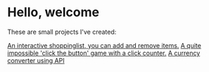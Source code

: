 # Hello, welcome
These are small projects I've created:

[An interactive shoppinglist, you can add and remove items.](https://borbalagera.github.io/shoppinglist/shoppinlist/shoppinglist.html)
[A quite impossible 'click the button' game with a click counter.](https://borbalagera.github.io/hoverGame/hoverGame.html)
[A currency converter using API](https://borbalagera.github.io/currencyconv/USDconverter)
